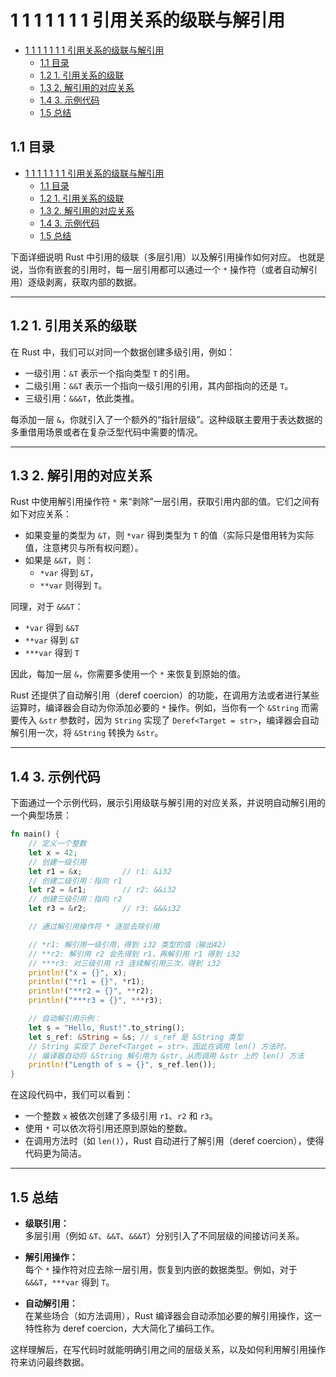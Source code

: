 # 1 1 1 1 1 1 1 引用关系的级联与解引用

<!-- TOC START -->
- [1 1 1 1 1 1 1 引用关系的级联与解引用](#1-1-1-1-1-1-1-引用关系的级联与解引用)
  - [1.1 目录](#11-目录)
  - [1.2 1. 引用关系的级联](#12-1-引用关系的级联)
  - [1.3 2. 解引用的对应关系](#13-2-解引用的对应关系)
  - [1.4 3. 示例代码](#14-3-示例代码)
  - [1.5 总结](#15-总结)
<!-- TOC END -->

## 1.1 目录

- [1 1 1 1 1 1 1 引用关系的级联与解引用](#1-1-1-1-1-1-1-引用关系的级联与解引用)
  - [1.1 目录](#11-目录)
  - [1.2 1. 引用关系的级联](#12-1-引用关系的级联)
  - [1.3 2. 解引用的对应关系](#13-2-解引用的对应关系)
  - [1.4 3. 示例代码](#14-3-示例代码)
  - [1.5 总结](#15-总结)

下面详细说明 Rust 中引用的级联（多层引用）以及解引用操作如何对应。
也就是说，当你有嵌套的引用时，每一层引用都可以通过一个 `*` 操作符（或者自动解引用）逐级剥离，获取内部的数据。

---

## 1.2 1. 引用关系的级联

在 Rust 中，我们可以对同一个数据创建多级引用，例如：

- 一级引用：`&T` 表示一个指向类型 `T` 的引用。
- 二级引用：`&&T` 表示一个指向一级引用的引用，其内部指向的还是 `T`。
- 三级引用：`&&&T`，依此类推。

每添加一层 `&`，你就引入了一个额外的“指针层级”。这种级联主要用于表达数据的多重借用场景或者在复杂泛型代码中需要的情况。

---

## 1.3 2. 解引用的对应关系

Rust 中使用解引用操作符 `*` 来“剥除”一层引用，获取引用内部的值。它们之间有如下对应关系：

- 如果变量的类型为 `&T`，则 `*var` 得到类型为 `T` 的值（实际只是借用转为实际值，注意拷贝与所有权问题）。
- 如果是 `&&T`，则：
  - `*var` 得到 `&T`，
  - `**var` 则得到 `T`。
  
同理，对于 `&&&T`：
  
- `*var` 得到 `&&T`
- `**var` 得到 `&T`
- `***var` 得到 `T`

因此，每加一层 `&`，你需要多使用一个 `*` 来恢复到原始的值。

Rust 还提供了自动解引用（deref coercion）的功能，在调用方法或者进行某些运算时，编译器会自动为你添加必要的 `*` 操作。例如，当你有一个 `&String` 而需要传入 `&str` 参数时，因为 `String` 实现了 `Deref<Target = str>`，编译器会自动解引用一次，将 `&String` 转换为 `&str`。

---

## 1.4 3. 示例代码

下面通过一个示例代码，展示引用级联与解引用的对应关系，并说明自动解引用的一个典型场景：

```rust:src/cascade_dereference.rs
fn main() {
    // 定义一个整数
    let x = 42;
    // 创建一级引用
    let r1 = &x;         // r1: &i32
    // 创建二级引用：指向 r1
    let r2 = &r1;        // r2: &&i32
    // 创建三级引用：指向 r2
    let r3 = &r2;        // r3: &&&i32

    // 通过解引用操作符 * 逐层去除引用

    // *r1: 解引用一级引用，得到 i32 类型的值（输出42）
    // **r2: 解引用 r2 会先得到 r1，再解引用 r1 得到 i32
    // ***r3: 对三级引用 r3 连续解引用三次，得到 i32
    println!("x = {}", x);
    println!("*r1 = {}", *r1);
    println!("**r2 = {}", **r2);
    println!("***r3 = {}", ***r3);

    // 自动解引用示例：
    let s = "Hello, Rust!".to_string();
    let s_ref: &String = &s; // s_ref 是 &String 类型
    // String 实现了 Deref<Target = str>，因此在调用 len() 方法时，
    // 编译器自动将 &String 解引用为 &str，从而调用 &str 上的 len() 方法
    println!("Length of s = {}", s_ref.len());
}
```

在这段代码中，我们可以看到：

- 一个整数 `x` 被依次创建了多级引用 `r1`、`r2` 和 `r3`。
- 使用 `*` 可以依次将引用还原到原始的整数。
- 在调用方法时（如 `len()`），Rust 自动进行了解引用（deref coercion），使得代码更为简洁。

---

## 1.5 总结

- **级联引用：**  
  多层引用（例如 `&T`、`&&T`、`&&&T`）分别引入了不同层级的间接访问关系。

- **解引用操作：**  
  每个 `*` 操作符对应去除一层引用，恢复到内嵌的数据类型。例如，对于 `&&&T`，`***var` 得到 `T`。

- **自动解引用：**  
  在某些场合（如方法调用），Rust 编译器会自动添加必要的解引用操作，这一特性称为 deref coercion，大大简化了编码工作。

这样理解后，在写代码时就能明确引用之间的层级关系，以及如何利用解引用操作符来访问最终数据。
